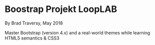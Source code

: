 # Boostrap Projekt LoopLAB

By Brad Traversy, May 2018

Master Bootstrap (version 4.x) and a real-world themes while learning HTML5 semantics & CSS3
